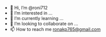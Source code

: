 - 👋 Hi, I’m @roni712
- 👀 I’m interested in ...
- 🌱 I’m currently learning ...
- 💞️ I’m looking to collaborate on ...
- 📫 How to reach me ronakp765@gmail.com

